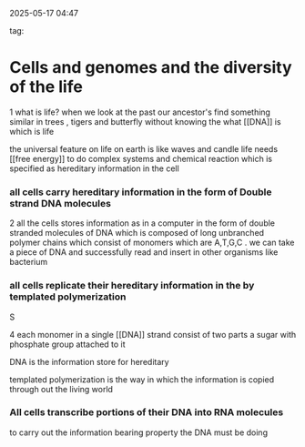 
2025-05-17 04:47

tag:


# Cells and genomes and the diversity of the life 



1
what is life? when we look at the past our ancestor's find something similar in trees , tigers and butterfly without knowing the what [[DNA]] is which is life



the universal feature on life on earth is like waves and candle life needs [[free energy]] to do complex systems and chemical reaction which is specified as hereditary information in the cell





### all cells carry hereditary information in the form of Double strand DNA molecules 


2 
all the cells stores information as in a computer in the form of double stranded molecules of DNA which is composed of long unbranched polymer chains which consist of monomers which are A,T,G,C . we can take a piece of  DNA and successfully read and insert in other organisms like bacterium


### all cells replicate their hereditary information in the by templated polymerization

S

4
each monomer in a single [[DNA]] strand consist of two parts a sugar with phosphate group    attached to it 

DNA is the information store for hereditary 

templated polymerization is the way in which the information is copied through out the living world 


### All cells transcribe portions of their DNA into RNA molecules

to carry out the information bearing property the DNA must be doing 

















 